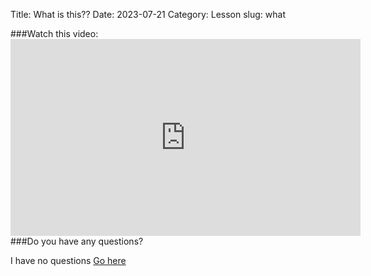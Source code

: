 Title: What is this??
Date: 2023-07-21
 Category: Lesson
slug: what

###Watch this video: <iframe width="560" height="315" src="https://www.youtube.com/embed/guHNT6lAa5I" title="YouTube video player" frameborder="0" allow="accelerometer; autoplay; clipboard-write; encrypted-media; gyroscope; picture-in-picture; web-share" allowfullscreen></iframe>  
###Do you have any questions?

I have no questions    [Go here](done.html)


